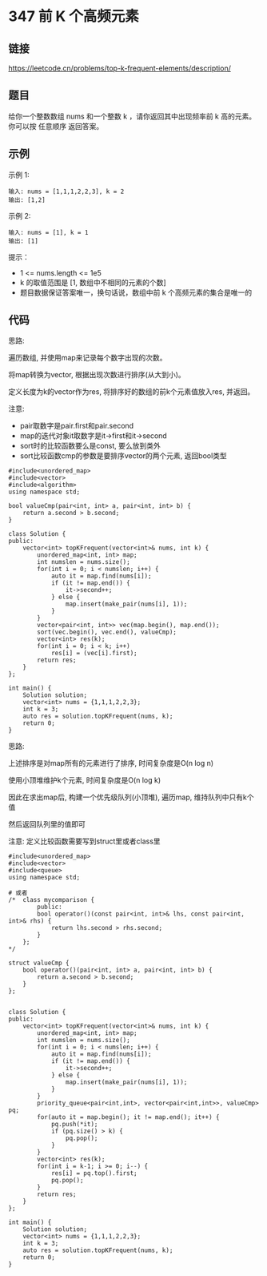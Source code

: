 # 347 前 K 个高频元素
## 链接
https://leetcode.cn/problems/top-k-frequent-elements/description/

## 题目 
给你一个整数数组 nums 和一个整数 k ，请你返回其中出现频率前 k 高的元素。你可以按 任意顺序 返回答案。

## 示例
示例 1:
```
输入: nums = [1,1,1,2,2,3], k = 2
输出: [1,2]
```
示例 2:
```
输入: nums = [1], k = 1
输出: [1]
```

提示：

- 1 <= nums.length <= 1e5
- k 的取值范围是 [1, 数组中不相同的元素的个数]
- 题目数据保证答案唯一，换句话说，数组中前 k 个高频元素的集合是唯一的 

## 代码
思路:

遍历数组, 并使用map来记录每个数字出现的次数。

将map转换为vector, 根据出现次数进行排序(从大到小)。

定义长度为k的vector作为res, 将排序好的数组的前k个元素值放入res, 并返回。

注意: 

- pair取数字是pair.first和pair.second
- map的迭代对象it取数字是it->first和it->second
- sort时的比较函数要么是const, 要么放到类外
- sort比较函数cmp的参数是要排序vector的两个元素, 返回bool类型

```
#include<unordered_map>
#include<vector>
#include<algorithm>
using namespace std;

bool valueCmp(pair<int, int> a, pair<int, int> b) {
	return a.second > b.second;
}

class Solution {
public:
    vector<int> topKFrequent(vector<int>& nums, int k) {
		unordered_map<int, int> map;
		int numslen = nums.size();
		for(int i = 0; i < numslen; i++) {
			auto it = map.find(nums[i]);
			if (it != map.end()) {
				it->second++;
			} else {
				map.insert(make_pair(nums[i], 1));
			}
		}
		vector<pair<int, int>> vec(map.begin(), map.end());
		sort(vec.begin(), vec.end(), valueCmp);
		vector<int> res(k);
		for(int i = 0; i < k; i++)
			res[i] = (vec[i].first);
		return res;
    }
};

int main() {
	Solution solution;
	vector<int> nums = {1,1,1,2,2,3};
	int k = 3;
	auto res = solution.topKFrequent(nums, k);
	return 0;
}
```

思路:

上述排序是对map所有的元素进行了排序, 时间复杂度是O(n log n)

使用小顶堆维护k个元素, 时间复杂度是O(n log k)

因此在求出map后, 构建一个优先级队列(小顶堆), 遍历map, 维持队列中只有k个值

然后返回队列里的值即可

注意: 定义比较函数需要写到struct里或者class里

```
#include<unordered_map>
#include<vector>
#include<queue>
using namespace std;

# 或者
/*  class mycomparison {
        public:
        bool operator()(const pair<int, int>& lhs, const pair<int, int>& rhs) {
            return lhs.second > rhs.second;
        }
    };
*/

struct valueCmp {
	bool operator()(pair<int, int> a, pair<int, int> b) {
		return a.second > b.second;
	}
};


class Solution {
public:
    vector<int> topKFrequent(vector<int>& nums, int k) {
		unordered_map<int, int> map;
		int numslen = nums.size();
		for(int i = 0; i < numslen; i++) {
			auto it = map.find(nums[i]);
			if (it != map.end()) {
				it->second++;
			} else {
				map.insert(make_pair(nums[i], 1));
			}
		}
		priority_queue<pair<int,int>, vector<pair<int,int>>, valueCmp> pq;
		for(auto it = map.begin(); it != map.end(); it++) {
			pq.push(*it);
			if (pq.size() > k) {
				pq.pop();
			}
		}
		vector<int> res(k);
		for(int i = k-1; i >= 0; i--) {
			res[i] = pq.top().first;
			pq.pop();
		}
		return res;
    }
};

int main() {
	Solution solution;
	vector<int> nums = {1,1,1,2,2,3};
	int k = 3;
	auto res = solution.topKFrequent(nums, k);
	return 0;
}
```